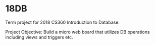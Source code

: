 # 18DB
Term project for 2018 CS360 Introduction to Database.

Project Objective: Build a micro web board that utilizes DB operations including views and triggers etc.
